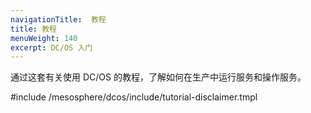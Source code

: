 ```yaml
---
navigationTitle:  教程
title: 教程
menuWeight: 140
excerpt: DC/OS 入门 
---
```


通过这套有关使用 DC/OS 的教程，了解如何在生产中运行服务和操作服务。

#include /mesosphere/dcos/include/tutorial-disclaimer.tmpl

